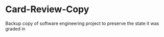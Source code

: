 # Card-Review-Copy
Backup copy of software engineering project to preserve the state it was graded in
